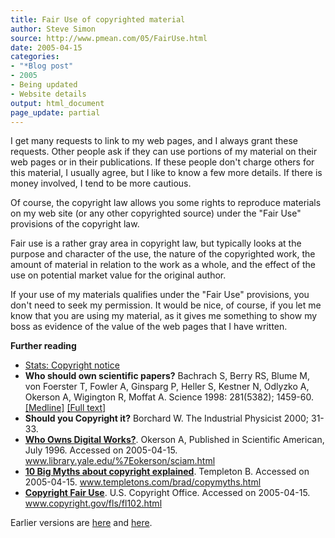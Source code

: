 ```yaml
---
title: Fair Use of copyrighted material
author: Steve Simon
source: http://www.pmean.com/05/FairUse.html
date: 2005-04-15
categories:
- "*Blog post"
- 2005
- Being updated
- Website details
output: html_document
page_update: partial
---
```

I get many requests to link to my web pages, and I always grant these
requests. Other people ask if they can use portions of my material on
their web pages or in their publications. If these people don't
charge others for this material, I usually agree, but I like to know a
few more details. If there is money involved, I tend to be more
cautious.

Of course, the copyright law allows you some rights to reproduce
materials on my web site (or any other copyrighted source) under the
"Fair Use" provisions of the copyright law.

Fair use is a rather gray area in copyright law, but typically looks
at the purpose and character of the use, the nature of the copyrighted
work, the amount of material in relation to the work as a whole, and
the effect of the use on potential market value for the original
author.

If your use of my materials qualifies under the "Fair Use"
provisions, you don't need to seek my permission. It would be nice,
of course, if you let me know that you are using my material, as it
gives me something to show my boss as evidence of the value of the web
pages that I have written.

**Further reading**

- [Stats: Copyright notice](../00/copyright.html)
- **Who should own scientific papers?** Bachrach S, Berry RS, Blume
M, von Foerster T, Fowler A, Ginsparg P, Heller S, Kestner N,
Odlyzko A, Okerson A, Wigington R, Moffat A. Science 1998:
281(5382); 1459-60.
[\[Medline\]](http://www.ncbi.nlm.nih.gov/entrez/query.fcgi?cmd=Retrieve&db=PubMed&list_uids=9750115&dopt=Abstract)
[\[Full text\]](http://www.Library.yale.edu/~llicense/POLICYF.HTM)
- **Should you Copyright it?** Borchard W. The Industrial Physicist
2000; 31-33.
- **[Who Owns Digital
Works?](http://www.library.yale.edu/~okerson/sciam.html%20)**.
Okerson A, Published in Scientific American, July 1996. Accessed
on 2005-04-15. www.library.yale.edu/%7Eokerson/sciam.html
- **[10 Big Myths about copyright
explained](http://www.templetons.com/brad/copymyths.html%20)**.
Templeton B. Accessed on 2005-04-15.
www.templetons.com/brad/copymyths.html
- **[Copyright Fair
Use](http://www.copyright.gov/fls/fl102.html%20)**. U.S. Copyright
Office. Accessed on 2005-04-15. www.copyright.gov/fls/fl102.html

Earlier versions are [here][sim1] and [here][sim2].


[sim1]: http://www.pmean.com/05/FairUse.html
[sim2]: http://new.pmean.com/fair-use/
